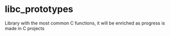 # libc_prototypes
Library with the most common C functions, it will be enriched as progress is made in C projects

